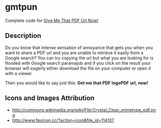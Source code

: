 gmtpun
======

Complete code for [Give Me That PDF Url Now!](http://balist.es/gmtpun/)

Description
-----------

Do you know that intense sensation of annoyance that gets you when you want to
share a PDF url and you are unable to retrieve it easily from a Google search?
You can try copying the url but what you are looking for is flooded with Google
search paramajob and if you click on the result your browser will eagerly either
download the file on your computer or open it with a viewer.

Then you would like to say just this:
**Get me that PDF logoPDF url, now!**


Icons and Images Attribution
----------------------------
* http://commons.wikimedia.org/wiki/File:Crystal_Clear_mimetype_pdf.png
* http://www.favicon.cc/?action=icon&file_id=114107
